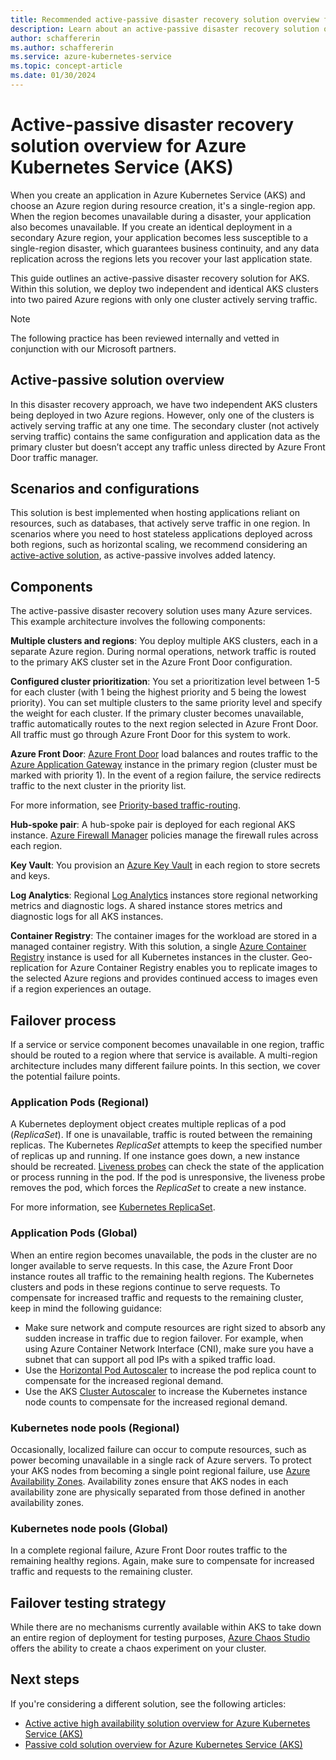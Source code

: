```yaml
---
title: Recommended active-passive disaster recovery solution overview for Azure Kubernetes Service (AKS)
description: Learn about an active-passive disaster recovery solution overview for Azure Kubernetes Service (AKS).
author: schaffererin
ms.author: schaffererin
ms.service: azure-kubernetes-service
ms.topic: concept-article
ms.date: 01/30/2024
---
```


# Active-passive disaster recovery solution overview for Azure Kubernetes Service (AKS)

When you create an application in Azure Kubernetes Service (AKS) and choose an Azure region during resource creation, it's a single-region app. When the region becomes unavailable during a disaster, your application also becomes unavailable. If you create an identical deployment in a secondary Azure region, your application becomes less susceptible to a single-region disaster, which guarantees business continuity, and any data replication across the regions lets you recover your last application state.

This guide outlines an active-passive disaster recovery solution for AKS. Within this solution, we deploy two independent and identical AKS clusters into two paired Azure regions with only one cluster actively serving traffic.

> [!NOTE]
> The following practice has been reviewed internally and vetted in conjunction with our Microsoft partners.

## Active-passive solution overview

In this disaster recovery approach, we have two independent AKS clusters being deployed in two Azure regions. However, only one of the clusters is actively serving traffic at any one time. The secondary cluster (not actively serving traffic) contains the same configuration and application data as the primary cluster but doesn’t accept any traffic unless directed by Azure Front Door traffic manager.

## Scenarios and configurations

This solution is best implemented when hosting applications reliant on resources, such as databases, that actively serve traffic in one region. In scenarios where you need to host stateless applications deployed across both regions, such as horizontal scaling, we recommend considering an [active-active solution](./active-active-solution.md), as active-passive involves added latency.

## Components

The active-passive disaster recovery solution uses many Azure services. This example architecture involves the following components:

**Multiple clusters and regions**: You deploy multiple AKS clusters, each in a separate Azure region. During normal operations, network traffic is routed to the primary AKS cluster set in the Azure Front Door configuration.

**Configured cluster prioritization**: You set a prioritization level between 1-5 for each cluster (with 1 being the highest priority and 5 being the lowest priority). You can set multiple clusters to the same priority level and specify the weight for each cluster. If the primary cluster becomes unavailable, traffic automatically routes to the next region selected in Azure Front Door. All traffic must go through Azure Front Door for this system to work.

**Azure Front Door**: [Azure Front Door](../frontdoor/front-door-overview.md) load balances and routes traffic to the [Azure Application Gateway](../application-gateway/overview.md) instance in the primary region (cluster must be marked with priority 1). In the event of a region failure, the service redirects traffic to the next cluster in the priority list.

For more information, see [Priority-based traffic-routing](../frontdoor/routing-methods.md#priority-based-traffic-routing).

**Hub-spoke pair**: A hub-spoke pair is deployed for each regional AKS instance. [Azure Firewall Manager](../firewall-manager/overview.md) policies manage the firewall rules across each region.

**Key Vault**: You provision an [Azure Key Vault](../key-vault/general/overview.md) in each region to store secrets and keys.

**Log Analytics**: Regional [Log Analytics](../azure-monitor/logs/log-analytics-overview.md) instances store regional networking metrics and diagnostic logs. A shared instance stores metrics and diagnostic logs for all AKS instances.

**Container Registry**: The container images for the workload are stored in a managed container registry. With this solution, a single [Azure Container Registry](../container-registry/container-registry-intro.md) instance is used for all Kubernetes instances in the cluster. Geo-replication for Azure Container Registry enables you to replicate images to the selected Azure regions and provides continued access to images even if a region experiences an outage.

## Failover process

If a service or service component becomes unavailable in one region, traffic should be routed to a region where that service is available. A multi-region architecture includes many different failure points. In this section, we cover the potential failure points.

### Application Pods (Regional)

A Kubernetes deployment object creates multiple replicas of a pod (*ReplicaSet*). If one is unavailable, traffic is routed between the remaining replicas. The Kubernetes *ReplicaSet* attempts to keep the specified number of replicas up and running. If one instance goes down, a new instance should be recreated. [Liveness probes](../container-instances/container-instances-liveness-probe.md) can check the state of the application or process running in the pod. If the pod is unresponsive, the liveness probe removes the pod, which forces the *ReplicaSet* to create a new instance.

For more information, see [Kubernetes ReplicaSet](https://kubernetes.io/docs/concepts/workloads/controllers/replicaset/).

### Application Pods (Global)

When an entire region becomes unavailable, the pods in the cluster are no longer available to serve requests. In this case, the Azure Front Door instance routes all traffic to the remaining health regions. The Kubernetes clusters and pods in these regions continue to serve requests. To compensate for increased traffic and requests to the remaining cluster, keep in mind the following guidance:

- Make sure network and compute resources are right sized to absorb any sudden increase in traffic due to region failover. For example, when using Azure Container Network Interface (CNI), make sure you have a subnet that can support all pod IPs with a spiked traffic load.
- Use the [Horizontal Pod Autoscaler](./concepts-scale.md#horizontal-pod-autoscaler) to increase the pod replica count to compensate for the increased regional demand.
- Use the AKS [Cluster Autoscaler](./cluster-autoscaler.md) to increase the Kubernetes instance node counts to compensate for the increased regional demand.

### Kubernetes node pools (Regional)

Occasionally, localized failure can occur to compute resources, such as power becoming unavailable in a single rack of Azure servers. To protect your AKS nodes from becoming a single point regional failure, use [Azure Availability Zones](./availability-zones.md). Availability zones ensure that AKS nodes in each availability zone are physically separated from those defined in another availability zones.

### Kubernetes node pools (Global)

In a complete regional failure, Azure Front Door routes traffic to the remaining healthy regions. Again, make sure to compensate for increased traffic and requests to the remaining cluster.

## Failover testing strategy

While there are no mechanisms currently available within AKS to take down an entire region of deployment for testing purposes, [Azure Chaos Studio](../chaos-studio/chaos-studio-overview.md) offers the ability to create a chaos experiment on your cluster.

## Next steps

If you're considering a different solution, see the following articles:

- [Active active high availability solution overview for Azure Kubernetes Service (AKS)](./active-active-solution.md)
- [Passive cold solution overview for Azure Kubernetes Service (AKS)](./passive-cold-solution.md)

